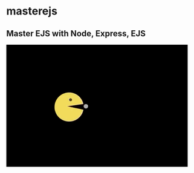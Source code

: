 # masterejs
## Master EJS with Node, Express, EJS<br>
![](https://github.com/DrVicki/pacman/blob/main/demopm.gif)<br>
